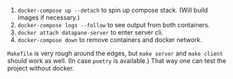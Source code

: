 1. `docker-compose up --detach` to spin up compose stack.  (Will build images if necessary.)
1. `docker-compose logs --follow` to see output from both containers.
1. `docker attach datapane-server` to enter server cli.
1. `docker-compose down` to remove containers and docker network.

`Makefile` is very rough around the edges, but `make server` and `make client` should work as well.  (In case `poetry` is available.)
That way one can test the project without docker.